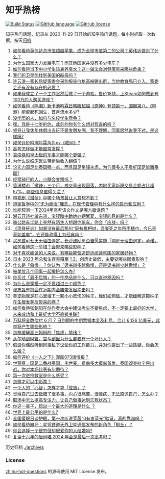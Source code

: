 # 知乎热榜
[![Build Status](https://github.com/ToWeLong/zhihu-hot-questions/workflows/CI/badge.svg)](https://github.com/ToWeLong/zhihu-hot-questions/actions)
[![GitHub language](https://img.shields.io/badge/language-golang-orange.svg)](https://golang.org/)
[![GitHub license](https://img.shields.io/github/license/ToWeLong/zhihu-hot-questions)](https://github.com/ToWeLong/zhihu-hot-questions/blob/main/LICENSE)

知乎热门话题，记录从 2020-11-29 日开始的知乎热门话题。每小时抓取一次数据，按天[归档](./archives)

<!-- BEGIN -->

1. [如何看待英伟达总市值超越苹果，成为全球市值第二的公司？英伟达做对了什么？](https://www.zhihu.com/question/658198895)
1. [为什么国家大力发展电车？而其他国家并没有多少电车？](https://www.zhihu.com/question/656815564)
1. [如何看待当下中小学生热衷养臭水？这一做法会对健康带来哪些危害？](https://www.zhihu.com/question/658061991)
1. [我们的卫星能找到美国的航母吗？](https://www.zhihu.com/question/658013562)
1. [连云港一家长质疑家委会采购服装价格高被踢出群，当地教育局已介入，家委会还有没有存在的必要？](https://www.zhihu.com/question/658151585)
1. [如果我成立了一个工作室然后做了一个游戏，售价18块，上Steam如何做到有100万的人购买游戏？](https://www.zhihu.com/question/657812926)
1. [如何看待《鸣潮》新卡池吟霖日韩服超越《原神》登顶第一，国服第八，《鸣潮》能否起死回生，首月流水多少?](https://www.zhihu.com/question/658243982)
1. [没学历的人，如何与名校学生竞争？](https://www.zhihu.com/question/653550777)
1. [嘿，我是十七岁的你，此刻的你有什么想对我说的吗？](https://www.zhihu.com/question/641481627)
1. [领导让我休年休假出去玩不要发朋友圈，我不理解，同事居然说我不对，是这样吗?](https://www.zhihu.com/question/658056031)
1. [如何评价鸣潮吟霖角色pv《收网》?](https://www.zhihu.com/question/658215216)
1. [高考怎样做才能超常发挥？](https://www.zhihu.com/question/657019410)
1. [袁崇焕和皇太极的军事才能哪个更强？](https://www.zhihu.com/question/603615846)
1. [为什么说临床医生带组后收入翻倍？](https://www.zhihu.com/question/653985486)
1. [论实力国足比泰国强一点，而且国足坐镇主场，为何很多人不看好国足能赢泰国?](https://www.zhihu.com/question/658087028)
1. [经常骑行的人，小腿会变粗吗？](https://www.zhihu.com/question/653539762)
1. [香港楼市「撤辣」三个月，成交量出现回落，内地买家新房交易金额占比超 57%，哪些信息值得关注？](https://www.zhihu.com/question/658172341)
1. [电视剧《潜伏》中哪个场景最让人意想不到？](https://www.zhihu.com/question/628890565)
1. [道家哲学中的“无为而治”理念，在现代管理中有什么样的启示和应用？](https://www.zhihu.com/question/657652994)
1. [谁能预测一下2024年高考语文作文是哪方面话题？](https://www.zhihu.com/question/653226289)
1. [湘云开诗社做东道，宝钗暗中助她办螃蟹宴，宝钗的目的是什么？](https://www.zhihu.com/question/655100029)
1. [骑公路车半路上突然有陌生人想跟你飙车，你会「应战」吗？](https://www.zhihu.com/question/652235606)
1. [《项脊轩志》如果没有最后那句“庭有枇杷树，吾妻死之年所手植也，今已亭亭如盖矣”，它还能称得上为经典吗？](https://www.zhihu.com/question/656738438)
1. [买房或可七天无理由退定，长沙鼓励房企自愿实施「购房无理由退定」承诺，如何看待这一举措？会带来哪些影响？](https://www.zhihu.com/question/658160881)
1. [对于喜欢阅读的人来说，有哪些能营造舒适阅读氛围的家居好物？](https://www.zhihu.com/question/654385794)
1. [日本 2023 年总和生育率降至 1.2，创历史最低，主要受哪些因素影响？](https://www.zhihu.com/question/658150106)
1. [什么是「傲慢」？你认为「读书越多越傲慢，还是读书越少越傲慢」？](https://www.zhihu.com/question/658008107)
1. [被单位几个同事一起排挤怎么办?](https://www.zhihu.com/question/36445611)
1. [你买过「最不后悔」的一件商品是什么，可以说说原因吗？](https://www.zhihu.com/question/658155265)
1. [为什么说穿搭一定不要超过三个颜色？](https://www.zhihu.com/question/389849289)
1. [张志磊有机会在近期向金腰带发起冲击吗？](https://www.zhihu.com/question/657962896)
1. [养宠物就是在心里埋下一颗小小悲伤的种子，我们如何做，才能缓解这颗种子在生根发芽后带来的痛？](https://www.zhihu.com/question/653429446)
1. [如何看待张朝阳在创作者大会中建议考生不要焦虑，不一定要上最好的大学，未来成功和上最好大学不直接关联?](https://www.zhihu.com/question/658236981)
1. [万科将全数偿付 6 月 7 日到期的中期票据本金及利息，合计 6.126 亿美元，此举将产生哪些影响？](https://www.zhihu.com/question/658172335)
1. [怎样缓解高三妈妈的「焦虑」情绪？](https://www.zhihu.com/question/658020036)
1. [从尔晴到阿箬，宫斗剧里为什么都要有一个坏仆人？](https://www.zhihu.com/question/653185249)
1. [假设你偶然听到同事私下议论你的工作能力，并对你提出了一些质疑，你会怎么做？](https://www.zhihu.com/question/655243724)
1. [如何评价《一人之下》漫画673话情报？](https://www.zhihu.com/question/658150333)
1. [世预赛：国足二番战泰国，韦世豪、费南多大概率首发，泰国颂克拉辛将出战，你对本场比赛有何期待？](https://www.zhihu.com/question/658169848)
1. [第一次进抢救室是什么感受？](https://www.zhihu.com/question/306371025)
1. [怎样才可以中彩票？](https://www.zhihu.com/question/658177359)
1. [一个人的「心智」怎样才算「成熟」？](https://www.zhihu.com/question/657892610)
1. [觉得自己过去做错了很多事，内心很痛苦、很愧疚、无法原谅自己，怎么办？](https://www.zhihu.com/question/658010998)
1. [职场中怎么提高专注力，让自己做事达到忘我状态？](https://www.zhihu.com/question/657940895)
1. [你这一辈子，悟出一个最大的道理是什么 ？](https://www.zhihu.com/question/658136409)
1. [世界上最公平的是什么?](https://www.zhihu.com/question/653476484)
1. [全国爱眼日谈护眼，第一次听说莱茵“0有害蓝光”验证，真的靠谱吗？](https://www.zhihu.com/question/658237156)
1. [如何看待崩坏：星穹铁道天外卫星通信发布的新角色「椒丘」？](https://www.zhihu.com/question/658216252)
1. [你会选择一个很穷但却很爱你的人结婚吗?](https://www.zhihu.com/question/658094954)
1. [复读十六年的唐尚珺 2024 年会是最后一次高考吗？](https://www.zhihu.com/question/657762490)

<!-- END -->

历史归档 [./archives](./archives)


### License
[zhihu-hot-questions](https://github.com/towelong/zhihu-hot-questions) 的源码使用 MIT License 发布。